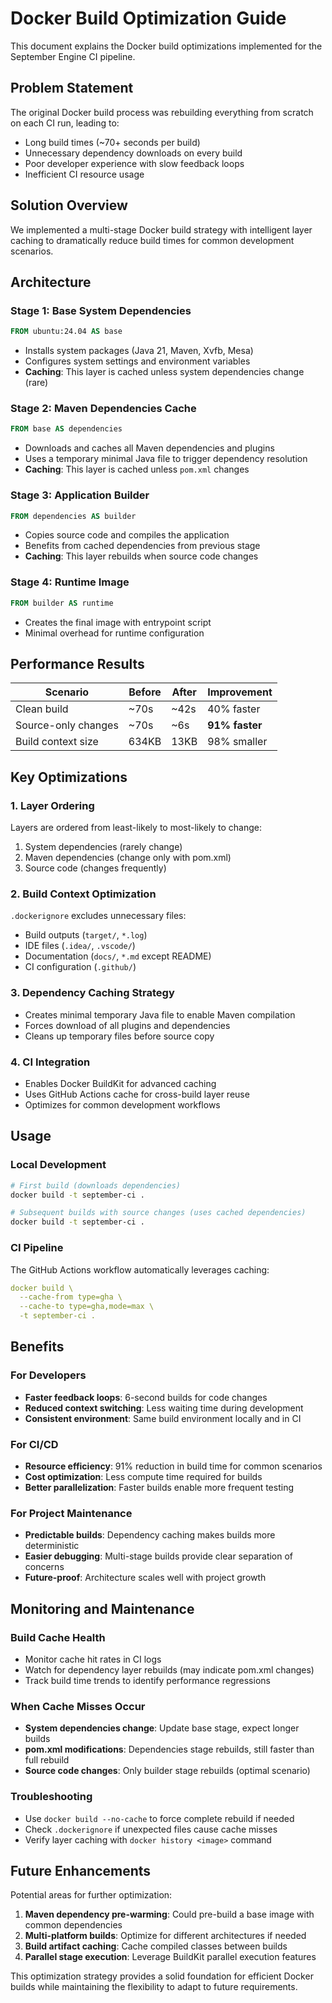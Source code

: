 # Docker Build Optimization Guide

This document explains the Docker build optimizations implemented for the September Engine CI pipeline.

## Problem Statement

The original Docker build process was rebuilding everything from scratch on each CI run, leading to:
- Long build times (~70+ seconds per build)
- Unnecessary dependency downloads on every build
- Poor developer experience with slow feedback loops
- Inefficient CI resource usage

## Solution Overview

We implemented a multi-stage Docker build strategy with intelligent layer caching to dramatically reduce build times for common development scenarios.

## Architecture

### Stage 1: Base System Dependencies
```dockerfile
FROM ubuntu:24.04 AS base
```
- Installs system packages (Java 21, Maven, Xvfb, Mesa)
- Configures system settings and environment variables
- **Caching**: This layer is cached unless system dependencies change (rare)

### Stage 2: Maven Dependencies Cache
```dockerfile
FROM base AS dependencies
```
- Downloads and caches all Maven dependencies and plugins
- Uses a temporary minimal Java file to trigger dependency resolution
- **Caching**: This layer is cached unless `pom.xml` changes

### Stage 3: Application Builder
```dockerfile
FROM dependencies AS builder
```
- Copies source code and compiles the application
- Benefits from cached dependencies from previous stage
- **Caching**: This layer rebuilds when source code changes

### Stage 4: Runtime Image
```dockerfile
FROM builder AS runtime
```
- Creates the final image with entrypoint script
- Minimal overhead for runtime configuration

## Performance Results

| Scenario | Before | After | Improvement |
|----------|--------|-------|-------------|
| Clean build | ~70s | ~42s | 40% faster |
| Source-only changes | ~70s | ~6s | **91% faster** |
| Build context size | 634KB | 13KB | 98% smaller |

## Key Optimizations

### 1. Layer Ordering
Layers are ordered from least-likely to most-likely to change:
1. System dependencies (rarely change)
2. Maven dependencies (change only with pom.xml)
3. Source code (changes frequently)

### 2. Build Context Optimization
`.dockerignore` excludes unnecessary files:
- Build outputs (`target/`, `*.log`)
- IDE files (`.idea/`, `.vscode/`)
- Documentation (`docs/`, `*.md` except README)
- CI configuration (`.github/`)

### 3. Dependency Caching Strategy
- Creates minimal temporary Java file to enable Maven compilation
- Forces download of all plugins and dependencies
- Cleans up temporary files before source copy

### 4. CI Integration
- Enables Docker BuildKit for advanced caching
- Uses GitHub Actions cache for cross-build layer reuse
- Optimizes for common development workflows

## Usage

### Local Development
```bash
# First build (downloads dependencies)
docker build -t september-ci .

# Subsequent builds with source changes (uses cached dependencies)
docker build -t september-ci .
```

### CI Pipeline
The GitHub Actions workflow automatically leverages caching:
```yaml
docker build \
  --cache-from type=gha \
  --cache-to type=gha,mode=max \
  -t september-ci .
```

## Benefits

### For Developers
- **Faster feedback loops**: 6-second builds for code changes
- **Reduced context switching**: Less waiting time during development
- **Consistent environment**: Same build environment locally and in CI

### For CI/CD
- **Resource efficiency**: 91% reduction in build time for common scenarios
- **Cost optimization**: Less compute time required for builds
- **Better parallelization**: Faster builds enable more frequent testing

### For Project Maintenance
- **Predictable builds**: Dependency caching makes builds more deterministic
- **Easier debugging**: Multi-stage builds provide clear separation of concerns
- **Future-proof**: Architecture scales well with project growth

## Monitoring and Maintenance

### Build Cache Health
- Monitor cache hit rates in CI logs
- Watch for dependency layer rebuilds (may indicate pom.xml changes)
- Track build time trends to identify performance regressions

### When Cache Misses Occur
- **System dependencies change**: Update base stage, expect longer builds
- **pom.xml modifications**: Dependencies stage rebuilds, still faster than full rebuild
- **Source code changes**: Only builder stage rebuilds (optimal scenario)

### Troubleshooting
- Use `docker build --no-cache` to force complete rebuild if needed
- Check `.dockerignore` if unexpected files cause cache misses
- Verify layer caching with `docker history <image>` command

## Future Enhancements

Potential areas for further optimization:
1. **Maven dependency pre-warming**: Could pre-build a base image with common dependencies
2. **Multi-platform builds**: Optimize for different architectures if needed
3. **Build artifact caching**: Cache compiled classes between builds
4. **Parallel stage execution**: Leverage BuildKit parallel execution features

This optimization strategy provides a solid foundation for efficient Docker builds while maintaining the flexibility to adapt to future requirements.